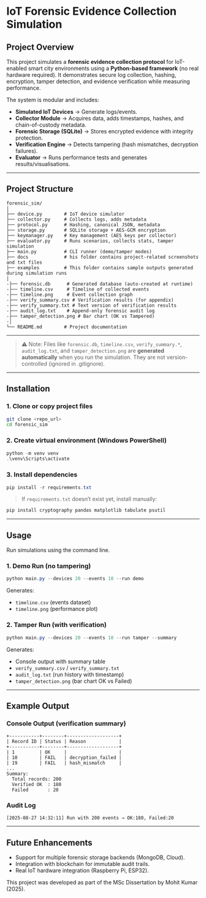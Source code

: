# IoT Forensic Evidence Collection Simulation

## Project Overview

This project simulates a **forensic evidence collection protocol** for IoT-enabled smart city environments using a **Python-based framework** (no real hardware required).
It demonstrates secure log collection, hashing, encryption, tamper detection, and evidence verification while measuring performance.

The system is modular and includes:

* **Simulated IoT Devices** → Generate logs/events.
* **Collector Module** → Acquires data, adds timestamps, hashes, and chain-of-custody metadata.
* **Forensic Storage (SQLite)** → Stores encrypted evidence with integrity protection.
* **Verification Engine** → Detects tampering (hash mismatches, decryption failures).
* **Evaluator** → Runs performance tests and generates results/visualisations.

---

## Project Structure

```
forensic_sim/
│
├── device.py        # IoT device simulator
├── collector.py     # Collects logs, adds metadata
├── protocol.py      # Hashing, canonical JSON, metadata
├── storage.py       # SQLite storage + AES-GCM encryption
├── keymanager.py    # Key management (AES keys per collector)
├── evaluator.py     # Runs scenarios, collects stats, tamper simulation
├── main.py          # CLI runner (demo/tamper modes)
├── docs             # his folder contains project-related screenshots and txt files 
├── examples         # This folder contains sample outputs generated during simulation runs
│
-├── forensic.db      # Generated database (auto-created at runtime)
-├── timeline.csv     # Timeline of collected events
-├── timeline.png     # Event collection graph
-├── verify_summary.csv # Verification results (for appendix)
-├── verify_summary.txt # Text version of verification results
-├── audit_log.txt    # Append-only forensic audit log
-├── tamper_detection.png # Bar chart (OK vs Tampered)
-│
└── README.md        # Project documentation
```
---
> ⚠️ Note: Files like `forensic.db`, `timeline.csv`, `verify_summary.*`, `audit_log.txt`, 
> and `tamper_detection.png` are **generated automatically** when you run the simulation.
> They are not version-controlled (ignored in .gitignore).
---

## Installation

### 1. Clone or copy project files

```bash
git clone <repo_url>
cd forensic_sim
```

### 2. Create virtual environment (Windows PowerShell)

```powershell
python -m venv venv
.\venv\Scripts\activate
```

### 3. Install dependencies

```powershell
pip install -r requirements.txt
```

> If `requirements.txt` doesn’t exist yet, install manually:

```powershell
pip install cryptography pandas matplotlib tabulate psutil
```

---

## Usage

Run simulations using the command line.

### 1. Demo Run (no tampering)

```powershell
python main.py --devices 20 --events 10 --run demo
```

Generates:

* `timeline.csv` (events dataset)
* `timeline.png` (performance plot)

### 2. Tamper Run (with verification)

```powershell
python main.py --devices 20 --events 10 --run tamper --summary
```

Generates:

* Console output with summary table
* `verify_summary.csv` / `verify_summary.txt`
* `audit_log.txt` (run history with timestamp)
* `tamper_detection.png` (bar chart OK vs Failed)

---

## Example Output

### Console Output (verification summary)

```
+-----------+--------+-------------------+
| Record ID | Status | Reason            |
+-----------+--------+-------------------+
| 1         | OK     |                   |
| 10        | FAIL   | decryption_failed |
| 19        | FAIL   | hash_mismatch     |
...
Summary:
  Total records: 200
  Verified OK  : 180
  Failed       : 20
```

### Audit Log

```
[2025-08-27 14:32:11] Run with 200 events → OK:180, Failed:20
```
---

## Future Enhancements

* Support for multiple forensic storage backends (MongoDB, Cloud).
* Integration with blockchain for immutable audit trails.
* Real IoT hardware integration (Raspberry Pi, ESP32).



This project was developed as part of the MSc Dissertation by Mohit Kumar (2025).
